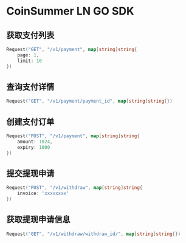 # CoinSummer LN GO SDK

## 获取支付列表

```go
Request("GET", "/v1/payment", map[string]string{
    page: 1,
    limit: 10
})
```

## 查询支付详情

```go
Request("GET", "/v1/payment/payment_id", map[string]string{})
```

## 创建支付订单

```go
Request("POST", "/v1/payment", map[string]string{
    amount: 1024,
    expiry: 1800
})
```

## 提交提现申请

```go
Request("POST", "/v1/withdraw", map[string]string{
    invoice: 'xxxxxxxx'
})
```

## 获取提现申请信息

```go
Request("GET", "/v1/withdraw/withdraw_id/", map[string]string{})
```
